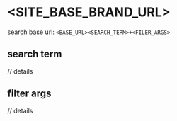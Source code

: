 # <SITE_BASE_BRAND_URL>

search base url: `<BASE_URL><SEARCH_TERM>+<FILER_ARGS>`

## search term
// details

## filter args
// details
